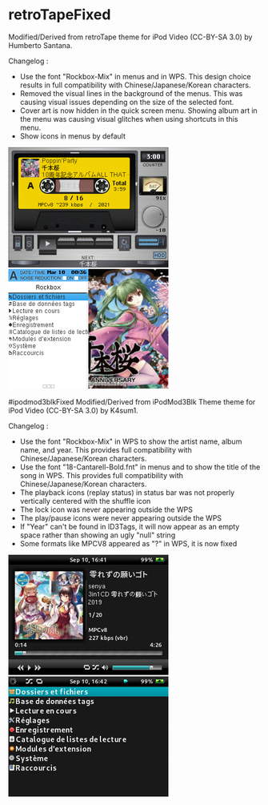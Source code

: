 # retroTapeFixed
Modified/Derived from retroTape theme for iPod Video (CC-BY-SA 3.0) by Humberto Santana.

Changelog : 
- Use the font "Rockbox-Mix" in menus and in WPS. This design choice results in full compatibility with Chinese/Japanese/Korean characters.
- Removed the visual lines in the background of the menus. This was causing visual issues depending on the size of the selected font.
- Cover art is now hidden in the quick screen menu. Showing album art in the menu was causing visual glitches when using shortcuts in this menu.
- Show icons in menus by default

![Alt text](retroTapeFixed/screenshots/wps.png?raw=true "WPS")
![Alt text](retroTapeFixed/screenshots/menu.png?raw=true "MENU")

#ipodmod3blkFixed
Modified/Derived from iPodMod3Blk Theme theme for iPod Video (CC-BY-SA 3.0) by K4sum1.

Changelog : 
- Use the font "Rockbox-Mix" in WPS to show the artist name, album name, and year. This provides full compatibility with Chinese/Japanese/Korean characters.
- Use the font "18-Cantarell-Bold.fnt" in menus and to show the title of the song in WPS. This provides full compatibility with Chinese/Japanese/Korean characters.
- The playback icons (replay status) in status bar was not properly vertically centered with the shuffle icon
- The lock icon was never appearing outside the WPS
- The play/pause icons were never appearing outside the WPS
- If "Year" can't be found in ID3Tags, it will now appear as an empty space rather than showing an ugly "null" string
- Some formats like MPCV8 appeared as "?" in WPS, it is now fixed

![Alt text](ipodmod3blkFixed/screenshots/wps.png?raw=true "WPS")
![Alt text](ipodmod3blkFixed/screenshots/menu.png?raw=true "MENU")
